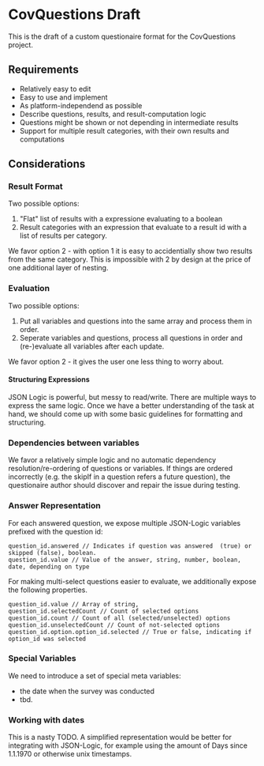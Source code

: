 # CovQuestions Draft

This is the draft of a custom questionaire format for the CovQuestions project.

## Requirements

* Relatively easy to edit
* Easy to use and implement
* As platform-independend as possible
* Describe questions, results, and result-computation logic
* Questions might be shown or not depending in intermediate results
* Support for multiple result categories, with their own results and computations

## Considerations

### Result Format

Two possible options: 
1. "Flat" list of results with a expressione evaluating to a boolean
2. Result categories with an expression that evaluate to a result id with a list of results per category.

We favor option 2 - with option 1 it is easy to accidentially show two results from the same category. This is impossible with 2 by design at the price of one additional layer of nesting.

### Evaluation

Two possible options: 
1. Put all variables and questions into the same array and process them in order.
2. Seperate variables and questions, process all questions in order and (re-)evaluate all variables after each update.

We favor option 2 - it gives the user one less thing to worry about.

#### Structuring Expressions

JSON Logic is powerful, but messy to read/write. There are multiple ways to express the same logic.
Once we have a better understanding of the task at hand, we should come up with some basic guidelines for
formatting and structuring.

### Dependencies between variables

We favor a relatively simple logic and no automatic dependency resolution/re-ordering of questions or variables. 
If things are ordered incorrectly (e.g. the skipIf in a question refers a future question), the questionaire author should discover and repair the issue during testing.

### Answer Representation

For each answered question, we expose multiple JSON-Logic variables prefixed with the question id:

```
question_id.answered // Indicates if question was answered  (true) or skipped (false), boolean.
question_id.value // Value of the answer, string, number, boolean, date, depending on type
```

For making multi-select questions easier to evaluate, we additionally expose the following properties.

```
question_id.value // Array of string, 
question_id.selectedCount // Count of selected options
question_id.count // Count of all (selected/unselected) options
question_id.unselectedCount // Count of not-selected options
question_id.option.option_id.selected // True or false, indicating if option_id was selected
```


### Special Variables

We need to introduce a set of special meta variables:
* the date when the survey was conducted
* tbd.

### Working with dates

This is a nasty TODO. 
A simplified representation would be better for integrating with JSON-Logic, for example using the amount of Days since 1.1.1970 or otherwise unix timestamps.